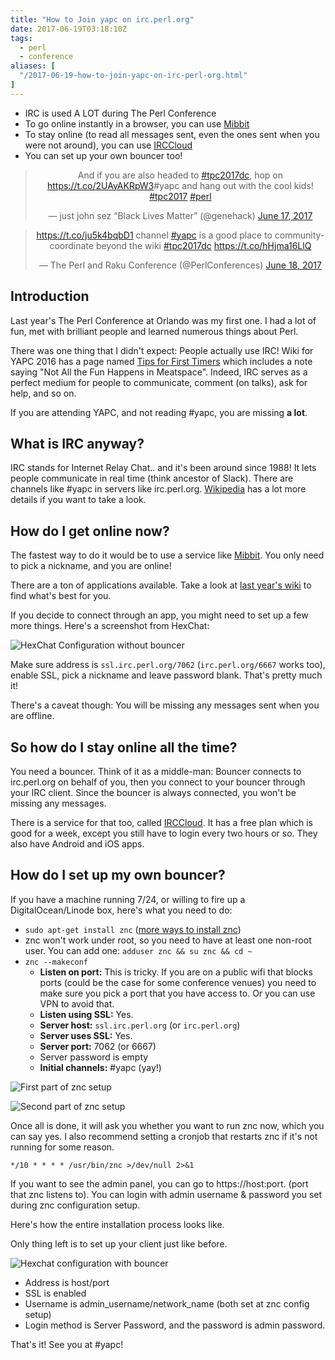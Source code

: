 ```yaml
---
title: "How to Join yapc on irc.perl.org"
date: 2017-06-19T03:18:10Z
tags:
  - perl
  - conference
aliases: [
  "/2017-06-19-how-to-join-yapc-on-irc-perl-org.html"
]
---
```


 - IRC is used A LOT during The Perl Conference
 - To go online instantly in a browser, you can use [Mibbit](https://chat.mibbit.com/#yapc@irc.perl.org)
 - To stay online (to read all messages sent, even the ones sent when you were not around), you can use [IRCCloud](https://www.irccloud.com)
 - You can set up your own bouncer too!

<center>

<blockquote class="twitter-tweet" data-lang="en" data-dnt="true" data-theme="light"><p lang="en" dir="ltr">And if you are also headed to <a href="https://twitter.com/hashtag/tpc2017dc?src=hash&amp;ref_src=twsrc%5Etfw">#tpc2017dc</a>, hop on <a href="https://t.co/2UAyAKRpW3">https://t.co/2UAyAKRpW3</a>#yapc and hang out with the cool kids! <a href="https://twitter.com/hashtag/tpc2017?src=hash&amp;ref_src=twsrc%5Etfw">#tpc2017</a> <a href="https://twitter.com/hashtag/perl?src=hash&amp;ref_src=twsrc%5Etfw">#perl</a></p>&mdash; just john sez “Black Lives Matter” (@genehack) <a href="https://twitter.com/genehack/status/876059761657077760?ref_src=twsrc%5Etfw">June 17, 2017</a></blockquote> <script async src="https://platform.twitter.com/widgets.js" charset="utf-8"></script>

<blockquote class="twitter-tweet" data-dnt="true"><p lang="en" dir="ltr"><a href="https://t.co/ju5k4bqbD1">https://t.co/ju5k4bqbD1</a> channel <a href="https://twitter.com/hashtag/yapc?src=hash&amp;ref_src=twsrc%5Etfw">#yapc</a> is a good place to community-coordinate beyond the wiki <a href="https://twitter.com/hashtag/tpc2017dc?src=hash&amp;ref_src=twsrc%5Etfw">#tpc2017dc</a> <a href="https://t.co/hHjma16LlQ">https://t.co/hHjma16LlQ</a></p>&mdash; The Perl and Raku Conference (@PerlConferences) <a href="https://twitter.com/PerlConferences/status/876570261444866049?ref_src=twsrc%5Etfw">June 18, 2017</a></blockquote> <script async src="https://platform.twitter.com/widgets.js" charset="utf-8"></script>

</center>


## Introduction

Last year's The Perl Conference at Orlando was my first one. I had a lot of fun, met with brilliant people and learned numerous things about Perl.

There was one thing that I didn't expect: People actually use IRC! Wiki for YAPC 2016 has a page named [Tips for First Timers](http://www.yapcna.org/yn2016/wiki?node=FirstTimers) which includes a note saying "Not All the Fun Happens in Meatspace". Indeed, IRC serves as a perfect medium for people to communicate, comment (on talks), ask for help, and so on.

If you are attending YAPC, and not reading #yapc, you are missing **a lot**.



## What is IRC anyway?

IRC stands for Internet Relay Chat.. and it's been around since 1988! It lets people communicate in real time (think ancestor of Slack). There are channels like #yapc in servers like irc.perl.org. <a href="https://en.wikipedia.org/wiki/Internet_Relay_Chat" target="_blank">Wikipedia</a> has a lot more details if you want to take a look.



## How do I get online now?

The fastest way to do it would be to use a service like [Mibbit](https://chat.mibbit.com/#yapc@irc.perl.org). You only need to pick a nickname, and you are online!

There are a ton of applications available. Take a look at [last year's wiki](http://www.yapcna.org/yn2016/wiki?node=IRC) to find what's best for you.

If you decide to connect through an app, you might need to set up a few more things. Here's a screenshot from HexChat:

![HexChat Configuration without bouncer](/images/irc-hexchat-1.png)

Make sure address is `ssl.irc.perl.org/7062` (`irc.perl.org/6667` works too), enable SSL, pick a nickname and leave password blank. That's pretty much it!

There's a caveat though: You will be missing any messages sent when you are offline.



## So how do I stay online all the time?

You need a bouncer. Think of it as a middle-man: Bouncer connects to irc.perl.org on behalf of you, then you connect to your bouncer through your IRC client. Since the bouncer is always connected, you won't be missing any messages.

There is a service for that too, called [IRCCloud](https://www.irccloud.com). It has a free plan which is good for a week, except you still have to login every two hours or so. They also have Android and iOS apps.



## How do I set up my own bouncer?

If you have a machine running 7/24, or willing to fire up a DigitalOcean/Linode box, here's what you need to do:

 - `sudo apt-get install znc` ([more ways to install znc](http://wiki.znc.in/Installation)</a>)
 - znc won't work under root, so you need to have at least one non-root user. You can add one: `adduser znc && su znc && cd ~ `
 - `znc --makeconf`
    - **Listen on port:** This is tricky. If you are on a public wifi that blocks ports (could be the case for some conference venues) you need to make sure you pick a port that you have access to. Or you can use VPN to avoid that.
    - **Listen using SSL:** Yes.
    - **Server host:** `ssl.irc.perl.org` (or `irc.perl.org`)
    - **Server uses SSL:** Yes.
    - **Server port:** 7062 (or 6667)
    - Server password is empty
    - **Initial channels:** #yapc (yay!)

![First part of znc setup](/images/irc-znc-1.png)

![Second part of znc setup](/images/irc-znc-2.png)

Once all is done, it will ask you whether you want to run znc now, which you can say yes. I also recommend setting a cronjob that restarts znc if it's not running for some reason.

    */10 * * * * /usr/bin/znc >/dev/null 2>&1

If you want to see the admin panel, you can go to https://host:port. (port that znc listens to). You can login with admin username & password you set during znc configuration setup.

Here's how the entire installation process looks like.

<center><script id="asciicast-342071" src="https://asciinema.org/a/342071.js" async></script></center>

Only thing left is to set up your client just like before.

![Hexchat configuration with bouncer](/images/irc-hexchat-2.png)

 - Address is host/port
 - SSL is enabled
 - Username is admin_username/network_name (both set at znc config setup)
 - Login method is Server Password, and the password is admin password.

That's it! See you at #yapc!

